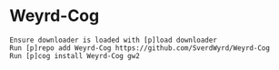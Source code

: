 # Weyrd-Cog


    Ensure downloader is loaded with [p]load downloader
    Run [p]repo add Weyrd-Cog https://github.com/SverdWyrd/Weyrd-Cog
    Run [p]cog install Weyrd-Cog gw2
